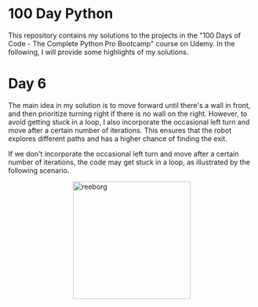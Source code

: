 # 100 Day Python
This repository contains my solutions to the projects in the "100 Days of Code - The Complete Python Pro Bootcamp" course on Udemy. In the following, I will provide some highlights of my solutions.

# Day 6
The main idea in my solution is to move forward until there's a wall in front, and then prioritize turning right if there is no wall on the right. However, to avoid getting stuck in a loop, I also incorporate the occasional left turn and move after a certain number of iterations. This ensures that the robot explores different paths and has a higher chance of finding the exit.

If we don't incorporate the occasional left turn and move after a certain number of iterations, the code may get stuck in a loop, as illustrated by the following scenario.
<div style="display: flex; justify-content: center;">
  <img src="https://user-images.githubusercontent.com/124393973/235746142-dd2dfd3f-4807-4139-b4d6-fd70129d257a.png"
 alt="reeborg" width="240" height="240">
</div>

